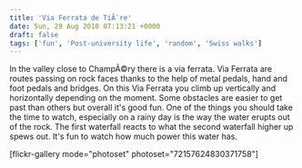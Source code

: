 ```yaml
---
title: 'Via Ferrata de TiÃ¨re'
date: Sun, 29 Aug 2010 07:13:21 +0000
draft: false
tags: ['fun', 'Post-university life', 'random', 'Swiss walks']
---
```


In the valley close to ChampÃ©ry there is a via ferrata. Via Ferrata are routes passing on rock faces thanks to the help of metal pedals, hand and foot pedals and bridges. On this Via Ferrata you climb up vertically and horizontally depending on the moment. Some obstacles are easier to get past than others but overall it's good fun. One of the things you should take the time to watch, especially on a rainy day is the way the water erupts out of the rock. The first waterfall reacts to what the second waterfall higher up spews out. It's fun to watch how much power this water has.

\[flickr-gallery mode="photoset" photoset="72157624830371758"\]
